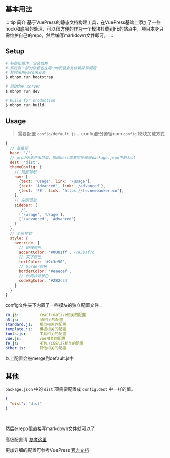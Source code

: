 ## 基本用法

::: tip 简介
基于VuePress的静态文档构建工具，在VuePress基础上添加了一些hook和底层的处理，可以很方便的作为一个模块挂载到FE的站点中，项目本身只需维护自己的repo，然后编写markdown文件即可。
:::

## Setup

```bash
# 初始化操作，安装依赖
# 系统有一部分依赖包在用npm安装会有依赖异常问题
# 暂时采用yarn来安装
$ nbnpm run bootstrap

# 启动dev server
$ nbnpm run dev

# build for production
$ nbnpm run build
```

## Usage

> 需要配置 `config/default.js` ，config部分遵循npm `config` 模块加载方式

```js
{
  // 基路径
  base: '/',
  // prod版本产出目录，修改dest需要同步修改package.json中的dist
  dest: 'dist',
  themeConfig: {
    // 顶部导航
    nav: [
      {text: 'Usage', link: '/usage'},
      {text: 'Advanced', link: '/advanced'},
      {text: 'FE', link: 'https://fe.newbanker.cn'},
    ],
    // 左侧菜单
    sidebar: [
      '/',
      ['/usage', 'Usage'],
      ['/advanced', 'Advanced']
    ]
  },
  // 全局样式
  style: {
    override: {
      // 链接颜色
      accentColor: '#0081ff', //#3eaf7c
      // 文字颜色
      textColor: '#2c3e50',
      // border颜色
      borderColor: '#eaecef',
      // 代码块背景色
      codeBgColor: '#282c34'
    }
  }
}
```

config文件夹下内置了一些模块的独立配置文件：

```yaml
rn.js:         react-native相关的配置
h5.js:         h5相关的配置
standard.js:   规范相关的配置
template.js:   模板相关的配置
tools.js:      工具相关的配置
vue.js:        vue相关的配置
fe.js:         HTML\CSS\JS相关的配置
other.js:      其他相关的配置
```

以上配置会被merge到default.js中

## 其他

`package.json` 中的 `dist` 项需要配置成 `config.dest` 中一样的值。

```json
{
  "dist": "dist"
}
```

<br />

然后在repo里直接写markdown文件就可以了

高级配置请 [参考这里](/advanced.html)

更加详细的配置可参考VuePress [官方文档](https://vuepress.vuejs.org/)
